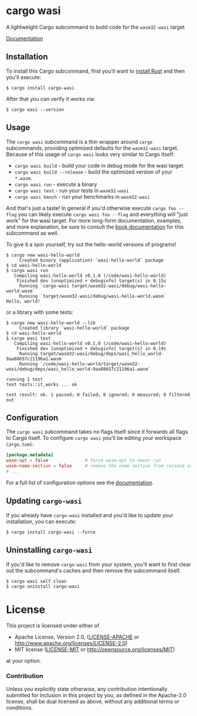 # cargo wasi

A lightweight Cargo subcommand to build code for the `wasm32-wasi` target

[Documentation](https://alexcrichton.github.io/cargo-wasi)

## Installation

To install this Cargo subcommand, first you'll want to [install
Rust](https://www.rust-lang.org/tools/install) and then you'll execute:

```
$ cargo install cargo-wasi
```

After that you can verify it works via:

```
$ cargo wasi --version
```

## Usage

The `cargo wasi` subcommand is a thin wrapper around `cargo` subcommands,
providing optimized defaults for the `wasm32-wasi` target. Because of this usage
of `cargo wasi` looks very similar to Cargo itself:

* `cargo wasi build` - build your code in debug mode for the wasi target.
* `cargo wasi build --release` - build the optimized version of your `*.wasm`.
* `cargo wasi run` - execute a binary
* `cargo wasi test` - run your tests in `wasm32-wasi`
* `cargo wasi bench` - run your benchmarks in `wasm32-wasi`

And that's just a taste! In general if you'd otherwise execute `cargo foo
--flag` you can likely execute `cargo wasi foo --flag` and everything will "just
work" for the wasi target. For more long-form documentation, examples, and more
explanation, be sure to consult the [book
documentation](https://alexcrichton.github.io/cargo-wasi) for this subcommand as
well.

To give it a spin yourself, try out the hello-world versions of programs!

```
$ cargo new wasi-hello-world
     Created binary (application) `wasi-hello-world` package
$ cd wasi-hello-world
$ cargo wasi run
   Compiling wasi-hello-world v0.1.0 (/code/wasi-hello-world)
    Finished dev [unoptimized + debuginfo] target(s) in 0.15s
     Running `cargo-wasi target/wasm32-wasi/debug/wasi-hello-world.wasm`
     Running `target/wasm32-wasi/debug/wasi-hello-world.wasm`
Hello, world!
```

or a library with some tests:

```
$ cargo new wasi-hello-world --lib
     Created library `wasi-hello-world` package
$ cd wasi-hello-world
$ cargo wasi test
   Compiling wasi-hello-world v0.1.0 (/code/wasi-hello-world)
    Finished dev [unoptimized + debuginfo] target(s) in 0.19s
     Running target/wasm32-wasi/debug/deps/wasi_hello_world-9aa88657c21196a1.wasm
     Running `/code/wasi-hello-world/target/wasm32-wasi/debug/deps/wasi_hello_world-9aa88657c21196a1.wasm`

running 1 test
test tests::it_works ... ok

test result: ok. 1 passed; 0 failed; 0 ignored; 0 measured; 0 filtered out
```

## Configuration

The `cargo wasi` subcommand takes no flags itself since it forwards all flags to
Cargo itself. To configure `cargo wasi` you'll be editing your workspace
`Cargo.toml`:

```toml
[package.metadata]
wasm-opt = false              # force wasm-opt to never run
wasm-name-section = false     # remove the name section from release artifacts
# ...
```

For a full list of configuration options see the
[documentation](https://alexcrichton.github.io/cargo-wasi/config.html).

## Updating `cargo-wasi`

If you already have `cargo-wasi` installed and you'd like to update your
installation, you can execute:

```
$ cargo install cargo-wasi --force
```

## Uninstalling `cargo-wasi`

If you'd like to remove `cargo-wasi` from your system, you'll want to first
clear out the subcommand's caches and then remove the subcommand itself.

```
$ cargo wasi self clean
$ cargo uninstall cargo-wasi
```

# License

This project is licensed under either of

 * Apache License, Version 2.0, ([LICENSE-APACHE](LICENSE-APACHE) or
   http://www.apache.org/licenses/LICENSE-2.0)
 * MIT license ([LICENSE-MIT](LICENSE-MIT) or
   http://opensource.org/licenses/MIT)

at your option.

### Contribution

Unless you explicitly state otherwise, any contribution intentionally submitted
for inclusion in this project by you, as defined in the Apache-2.0 license,
shall be dual licensed as above, without any additional terms or conditions.
